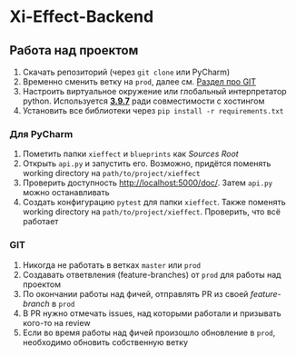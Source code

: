 # Xi-Effect-Backend

## Работа над проектом
1. Скачать репозиторий (через `git clone` или PyCharm)
2. Временно сменить ветку на `prod`, далее см. [Раздел про GIT](#GIT)
3. Настроить виртуальное окружение или глобальный интерпретатор python. Используется [**3.9.7**](https://www.python.org/downloads/release/python-397/) ради совместимости с хостингом
4. Установить все библиотеки через `pip install -r requirements.txt`

### Для PyCharm
1. Пометить папки `xieffect` и `blueprints` как *Sources Root*
2. Открыть `api.py` и запустить его. Возможно, придётся поменять working directory на `path/to/project/xieffect`
3. Проверить доступность [http://localhost:5000/doc/](http://localhost:5000/doc/). Затем `api.py` можно останавливать
4. Создать конфигурацию `pytest` для папки `xieffect`. Также поменять working directory на `path/to/project/xieffect`. Проверить, что всё работает

### GIT
1. Никогда не работать в ветках `master` или `prod`
2. Создавать ответвления (feature-branches) от `prod` для работы над проектом
3. По окончании работы над фичей, отправлять PR из своей *feature-branch* в `prod`
4. В PR нужно отмечать issues, над которыми работали и призывать кого-то на review
5. Если во время работы над фичей произошло обновление в `prod`, необходимо обновить собственную ветку
